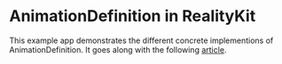 # AnimationDefinition in RealityKit

This example app demonstrates the different concrete implementions of AnimationDefinition. It goes along with the following [article](https://codingxr.com/articles/animation-in-realitykit/#animating-properties).